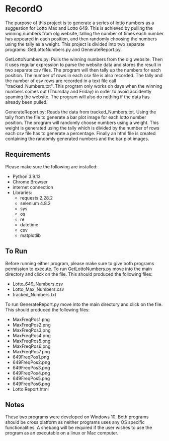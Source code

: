 # RecordO

The purpose of this project is to generate a series of lotto numbers as a suggestion for Lotto Max and Lotto 649. This is achieved by pulling the winning numbers from olg website, talling the number of times each number has appeared in each position, and then randomly choosing the numbers using the tally as a weight. This project is divided into two separate programs: GetLottoNumbers.py and GenerateReport.py.

GetLottoNumbers.py: Pulls the winning numbers from the olg website. Then it uses regular expression to parse the website data and stores the result in two separate csv files. The program will then tally up the numbers for each position. The number of rows in each csv file is also recorded. The tally and the number of csv rows are recorded in a text file call "tracked_Numbers.txt". This program only works on days when the winning numbers comes out (Thursday and Friday) in order to avoid accidently spaming the 
website. The program will also do nothing if the data has already been pulled.  

GenerateReport.py: Reads the data from tracked_Numbers.txt. Using the tally from the file to generate a bar plot image for each lotto number position. The program will randomly choose numbers using a weight. This weight is generated using the tally which is divided by the number of rows each csv file has to generate a percentage. Finally an html file is created containing the randomly generated numbers and the bar plot images.

## Requirements
Please make sure the following are installed:
* Python 3.9.13
* Chrome Browser
* internet connection
* Libraries:
	*  requests 2.28.2
	*  selenium 4.8.2
	*  sys
	*  os
	*  re
	*  datetime
	*  csv
	*  matplotlib

## To Run
Before running either program, please make sure to give both programs permission to execute.
To run GetLottoNumbers.py move into the main directory and click on the file. This should produced the following files:
*  Lotto_649_Numbers.csv
*  Lotto_Max_Numbers.csv
*  tracked_Numbers.txt

To run GenerateReport.py move into the main directory and click on the file. This should produced the following files:
* MaxFreqPos1.png
* MaxFreqPos2.png
* MaxFreqPos3.png
* MaxFreqPos4.png
* MaxFreqPos5.png
* MaxFreqPos6.png
* MaxFreqPos7.png
* 649FreqPos1.png
* 649FreqPos2.png
* 649FreqPos3.png
* 649FreqPos4.png
* 649FreqPos5.png
* 649FreqPos6.png
* Lotto Report.html

## Notes
These two programs were developed on Windows 10. Both programs should be cross platform as neither programs uses any OS specific functionalities.
A shebang will be required if the user wishes to use the program as an executable on a linux or Mac computer.




